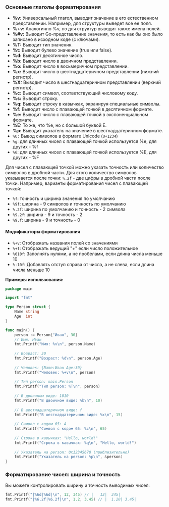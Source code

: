 
### Основные глаголы форматирования

- **%v:** Универсальный глагол, выводит значение в его естественном представлении. Например, для структуры выведет все ее поля.
- **%+v:** Аналогично %v, но для структур выводит также имена полей.
- **%#v:** Выводит Go-представление значения, то есть как бы оно было записано в исходном коде (с ключами).
- **%T:** Выводит тип значения.
- **%t:** Выводит булево значение (true или false).
- **%d:** Выводит десятичное число.
- **%b:** Выводит число в двоичном представлении.
- **%o:** Выводит число в восьмеричном представлении.
- **%x:** Выводит число в шестнадцатеричном представлении (нижний регистр).
- **%X:** Выводит число в шестнадцатеричном представлении (верхний регистр).
- **%c:** Выводит символ, соответствующий числовому коду.
- **%s:** Выводит строку.
- **%q:** Выводит строку в кавычках, экранируя специальные символы.
- **%f:** Выводит число с плавающей точкой в десятичном формате.
- **%e:** Выводит число с плавающей точкой в экспоненциальном формате.
- **%E:** То же, что %e, но с большой буквой E.
- **%p:** Выводит указатель на значение в шестнадцатеричном формате.
- `%U:` Вывод символов в формате Unicode (`U+1234`)
- `%g`: для длинных чисел с плавающей точкой используется %e, для других - %f
- `%G`: для длинных чисел с плавающей точкой используется %E, для других - %F

Для чисел с плавающей точкой можно указать точность или количество символов в дробной части. Для этого количество символов указывается после точки: `%.2f` - две цифры в дробной части после точки. Например, варианты форматирования чисел с плавающей точкой:
- `%f`: точность и ширина значения по умолчанию
- `%9f`: ширина - 9 символов и точность по умолчанию
- `%.2f`: ширина по умолчанию и точность - 2 символа
- `%9.2f`: ширина - 9 и точность - 2
- `%9.f`: ширина - 9 и точность - 0


#### Модификаторы форматирования
- `%+v`: Отображать названия полей со значениями 
- `%+f`: Отображать ведущий "+" если число положительное
- `%010f`: Заполнять нулями, а не пробелами, если длина числа меньше 10
- `%-10f`: Добавлять отступ справа от числа, а не слева, если длина числа меньше 10

**Примеры использования:**
```go
package main

import "fmt"

type Person struct {
    Name string
    Age  int
}

func main() {
    person := Person{"Иван", 30}
	// Имя: Иван
    fmt.Printf("Имя: %v\n", person.Name)
         
    // Возраст: 30
    fmt.Printf("Возраст: %d\n", person.Age) 
    
    // Человек: {Name:Иван Age:30}
    fmt.Printf("Человек: %+v\n", person)  
      
    // Тип person: main.Person
    fmt.Printf("Тип person: %T\n", person) 
        
    // В двоичном виде: 1010
    fmt.Printf("В двоичном виде: %b\n", 10)  
      
    // В шестнадцатеричном виде: f
    fmt.Printf("В шестнадцатеричном виде: %x\n", 15) 
    
    // Символ с кодом 65: A
    fmt.Printf("Символ с кодом 65: %c\n", 65) 
    
    // Строка в кавычках: "Hello, world!"
    fmt.Printf("Строка в кавычках: %q\n", "Hello, world!") 
    
    // Указатель на person: 0x12345678 (приблизительно)
    fmt.Printf("Указатель на person: %p\n", &person) 
}
```

### Форматирование чисел: ширина и точность

Вы можете контролировать ширину и точность выводимых чисел:
```go
fmt.Printf("|%6d|%6d|\n", 12, 345) // |   12|  345|
fmt.Printf("|%6.2f|%6.2f|\n", 1.2, 3.45) // |  1.20| 3.45|
```





